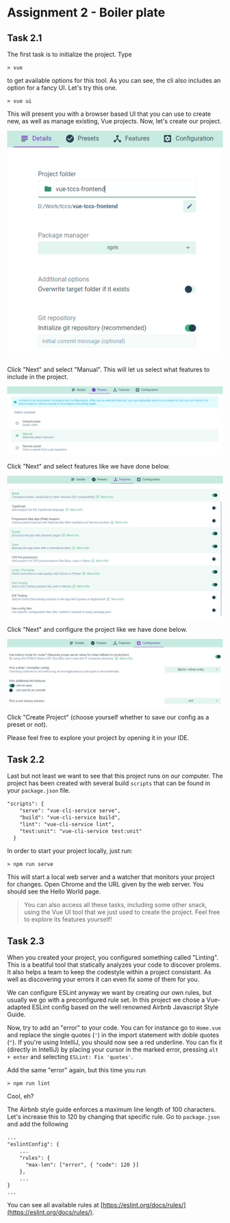 Assignment 2 - Boiler plate
===========================

Task 2.1
--------

The first task is to initialize the project. Type

```
> vue
```

to get available options for this tool. As you can see, the cli also includes an option for a fancy UI. Let's try this one.

```
> vue ui
```

This will present you with a browser based UI that you can use to create new, as well as manage existing, Vue projects. Now, let's create our project.

![Create details](create1.PNG)

Click "Next" and select "Manual". This will let us select what features to include in the project.

![Create manual](create2.PNG)

Click "Next" and select features like we have done below.

![Create features](create3.PNG)

Click "Next" and configure the project like we have done below.

![Create config](create4.PNG)

Click "Create Project" (choose yourself whether to save our config as a preset or not).

Please feel free to explore your project by opening it in your IDE.

Task 2.2
--------

Last but not least we want to see that this project runs on our computer. The project has been created with several build `scripts` that can be found in your `package.json` file.

```
"scripts": {
    "serve": "vue-cli-service serve",
    "build": "vue-cli-service build",
    "lint": "vue-cli-service lint",
    "test:unit": "vue-cli-service test:unit"
  }
```

In order to start your project locally, just run:

```
> npm run serve
```

This will start a local web server and a watcher that monitors your project for changes. Open Chrome and the URL given by the web server. You should see the Hello World page.

> You can also access all these tasks, including some other snack, using the Vue UI tool that we just used to create the project. Feel free to explore its features yourself!

Task 2.3
--------

When you created your project, you configured something called "Linting". This is a beatiful tool that statically analyzes your code to discover prolems. It also helps a team to keep the codestyle within a project consistant. As well as discovering your errors it can even fix some of them for you. 

We can configure ESLint anyway we want by creating our own rules, but usually we go with a preconfigured rule set. In this project we chose a Vue-adapted ESLint config based on the well renowned Airbnb Javascript Style Guide.

Now, try to add an "error" to your code. You can for instance go to `Home.vue` and replace the single quotes (`'`) in the import statement with doble quotes (`"`). If you're using IntelliJ, you should now see a red underline. You can fix it (directly in IntelliJ) by placing your cursor in the marked error, pressing `alt + enter` and selecting `ESLint: Fix 'quotes'`.

Add the same "error" again, but this time you run 
```
> npm run lint
```

Cool, eh?

The Airbnb style guide enforces a maximum line length of 100 characters. Let's increase this to 120 by changing that specific rule. Go to `package.json` and add the following
```
...
"eslintConfig": {
    ...
    "rules": {
      "max-len": ["error", { "code": 120 }]
    },
    ...
}
...
```
You can see all available rules at [https://eslint.org/docs/rules/](https://eslint.org/docs/rules/).
